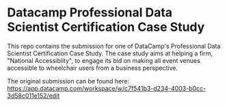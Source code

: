 # Datacamp Professional Data Scientist Certification Case Study
 This repo contains the submission for one of DataCamp's Professional Data Scientist Certification Case Study. The case study aims at helping a firm, "National Accessiblity", to engage its bid on making all event venues accessible to wheelchair users from a business perspective.
 
 The original submission can be found here: https://app.datacamp.com/workspace/w/c7f541b3-d234-4003-b0cc-3d58c011e152/edit
